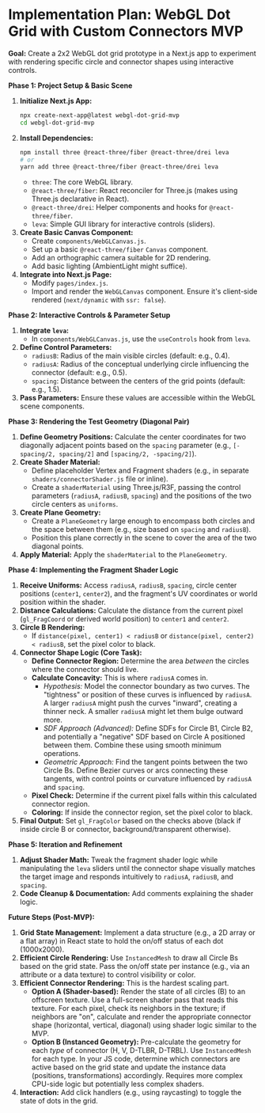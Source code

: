 # Implementation Plan: WebGL Dot Grid with Custom Connectors MVP

**Goal:** Create a 2x2 WebGL dot grid prototype in a Next.js app to experiment with rendering specific circle and connector shapes using interactive controls.

**Phase 1: Project Setup & Basic Scene**

1.  **Initialize Next.js App:**
    ```bash
    npx create-next-app@latest webgl-dot-grid-mvp
    cd webgl-dot-grid-mvp
    ```
2.  **Install Dependencies:**
    ```bash
    npm install three @react-three/fiber @react-three/drei leva
    # or
    yarn add three @react-three/fiber @react-three/drei leva
    ```
    * `three`: The core WebGL library.
    * `@react-three/fiber`: React reconciler for Three.js (makes using Three.js declarative in React).
    * `@react-three/drei`: Helper components and hooks for `@react-three/fiber`.
    * `leva`: Simple GUI library for interactive controls (sliders).
3.  **Create Basic Canvas Component:**
    * Create `components/WebGLCanvas.js`.
    * Set up a basic `@react-three/fiber` `Canvas` component.
    * Add an orthographic camera suitable for 2D rendering.
    * Add basic lighting (AmbientLight might suffice).
4.  **Integrate into Next.js Page:**
    * Modify `pages/index.js`.
    * Import and render the `WebGLCanvas` component. Ensure it's client-side rendered (`next/dynamic` with `ssr: false`).

**Phase 2: Interactive Controls & Parameter Setup**

1.  **Integrate `leva`:**
    * In `components/WebGLCanvas.js`, use the `useControls` hook from `leva`.
2.  **Define Control Parameters:**
    * `radiusB`: Radius of the main visible circles (default: e.g., 0.4).
    * `radiusA`: Radius of the conceptual underlying circle influencing the connector (default: e.g., 0.5).
    * `spacing`: Distance between the centers of the grid points (default: e.g., 1.5).
3.  **Pass Parameters:** Ensure these values are accessible within the WebGL scene components.

**Phase 3: Rendering the Test Geometry (Diagonal Pair)**

1.  **Define Geometry Positions:** Calculate the center coordinates for two diagonally adjacent points based on the `spacing` parameter (e.g., `[-spacing/2, spacing/2]` and `[spacing/2, -spacing/2]`).
2.  **Create Shader Material:**
    * Define placeholder Vertex and Fragment shaders (e.g., in separate `shaders/connectorShader.js` file or inline).
    * Create a `shaderMaterial` using Three.js/R3F, passing the control parameters (`radiusA`, `radiusB`, `spacing`) and the positions of the two circle centers as `uniforms`.
3.  **Create Plane Geometry:**
    * Create a `PlaneGeometry` large enough to encompass both circles and the space between them (e.g., size based on `spacing` and `radiusB`).
    * Position this plane correctly in the scene to cover the area of the two diagonal points.
4.  **Apply Material:** Apply the `shaderMaterial` to the `PlaneGeometry`.

**Phase 4: Implementing the Fragment Shader Logic**

1.  **Receive Uniforms:** Access `radiusA`, `radiusB`, `spacing`, circle center positions (`center1`, `center2`), and the fragment's UV coordinates or world position within the shader.
2.  **Distance Calculations:** Calculate the distance from the current pixel (`gl_FragCoord` or derived world position) to `center1` and `center2`.
3.  **Circle B Rendering:**
    * If `distance(pixel, center1) < radiusB` or `distance(pixel, center2) < radiusB`, set the pixel color to black.
4.  **Connector Shape Logic (Core Task):**
    * **Define Connector Region:** Determine the area *between* the circles where the connector should live.
    * **Calculate Concavity:** This is where `radiusA` comes in.
        * *Hypothesis:* Model the connector boundary as two curves. The "tightness" or position of these curves is influenced by `radiusA`. A larger `radiusA` might push the curves "inward", creating a thinner neck. A smaller `radiusA` might let them bulge outward more.
        * *SDF Approach (Advanced):* Define SDFs for Circle B1, Circle B2, and potentially a "negative" SDF based on Circle A positioned between them. Combine these using smooth minimum operations.
        * *Geometric Approach:* Find the tangent points between the two Circle Bs. Define Bezier curves or arcs connecting these tangents, with control points or curvature influenced by `radiusA` and `spacing`.
    * **Pixel Check:** Determine if the current pixel falls within this calculated connector region.
    * **Coloring:** If inside the connector region, set the pixel color to black.
5.  **Final Output:** Set `gl_FragColor` based on the checks above (black if inside circle B or connector, background/transparent otherwise).

**Phase 5: Iteration and Refinement**

1.  **Adjust Shader Math:** Tweak the fragment shader logic while manipulating the `leva` sliders until the connector shape visually matches the target image and responds intuitively to `radiusA`, `radiusB`, and `spacing`.
2.  **Code Cleanup & Documentation:** Add comments explaining the shader logic.

**Future Steps (Post-MVP):**

1.  **Grid State Management:** Implement a data structure (e.g., a 2D array or a flat array) in React state to hold the on/off status of each dot (1000x2000).
2.  **Efficient Circle Rendering:** Use `InstancedMesh` to draw all Circle Bs based on the grid state. Pass the on/off state per instance (e.g., via an attribute or a data texture) to control visibility or color.
3.  **Efficient Connector Rendering:** This is the hardest scaling part.
    * **Option A (Shader-based):** Render the state of all circles (B) to an offscreen texture. Use a full-screen shader pass that reads this texture. For each pixel, check its neighbors in the texture; if neighbors are "on", calculate and render the appropriate connector shape (horizontal, vertical, diagonal) using shader logic similar to the MVP.
    * **Option B (Instanced Geometry):** Pre-calculate the geometry for each *type* of connector (H, V, D-TLBR, D-TRBL). Use `InstancedMesh` for each type. In your JS code, determine which connectors are active based on the grid state and update the instance data (positions, transformations) accordingly. Requires more complex CPU-side logic but potentially less complex shaders.
4.  **Interaction:** Add click handlers (e.g., using raycasting) to toggle the state of dots in the grid.